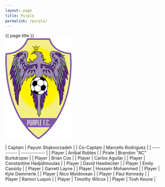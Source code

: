 ```yaml
---
layout: page
title: Purple
permalink: /purple/
---
```


<div class="card my-3">
<div class="card-header text-center bg-purple text-white">{{ page.title }}</div>
<div class="card-body mx-auto">
<div class="row">
<div class="col-md-4 mb-3 d-flex justify-content-center">
    <img src="/images/teams/purple.jpg" class="img-fluid my-auto rounded"/>
</div>

<div class="col-md-8 d-flex justify-content-center" markdown=1>

| Captain | Payum Shakoorzadeh |
| Co-Captain | Marcello Rodriguez |
| ---------- | ------------ |
| Player | Anibal Robles |
| Pirate | Brandon "AC" Burkdroper |
| Player | Brian Cox |
| Player | Carlos Aguilar |
| Player | Constantine Hadjidimoulas |
| Player | David Hawbecker |
| Player | Emily Cassidy |
| Player | Garrett Layne |
| Player | Hossein Mohammed |
| Player | Kyle Demmerle |
| Player | Nico Moldovean |
| Player | Paul Kennedy |
| Player | Ramon Luquin |
| Player | Timothy Wilcox |
| Player | Tosh Keune |

</div>

</div>
</div>
</div>
